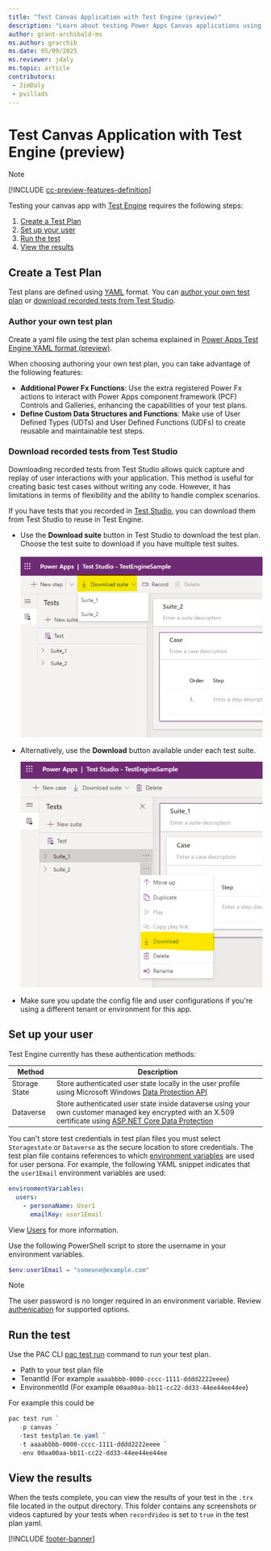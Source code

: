 ```yaml
---
title: "Test Canvas Application with Test Engine (preview)"
description: "Learn about testing Power Apps Canvas applications using Test Engine"
author: grant-archibald-ms
ms.author: grarchib
ms.date: 05/09/2025
ms.reviewer: jdaly
ms.topic: article
contributors:
 - JimDaly
 - pvillads
---
```


# Test Canvas Application with Test Engine (preview)

> [!NOTE]
> [!INCLUDE [cc-preview-features-definition](../includes/cc-preview-features-definition.md)]

Testing your canvas app with [Test Engine](./overview.md) requires the following steps:

1. [Create a Test Plan](#create-a-test-plan)
1. [Set up your user](#set-up-your-user)
1. [Run the test](#run-the-test)
1. [View the results](#view-the-results)

## Create a Test Plan

Test plans are defined using [YAML](https://yaml.org/spec/1.2.2/) format. You can [author your own test plan](#author-your-own-test-plan) or [download recorded tests from Test Studio](#download-recorded-tests-from-test-studio).

### Author your own test plan

Create a yaml file using the test plan schema explained in [Power Apps Test Engine YAML format (preview)](yaml.md).

When choosing authoring your own test plan, you can take advantage of the following features:

- **Additional Power Fx Functions**: Use the extra registered Power Fx actions to interact with Power Apps component framework (PCF) Controls and Galleries, enhancing the capabilities of your test plans.
- **Define Custom Data Structures and Functions**: Make use of User Defined Types (UDTs) and User Defined Functions (UDFs) to create reusable and maintainable test steps.

### Download recorded tests from Test Studio

Downloading recorded tests from Test Studio allows quick capture and replay of user interactions with your application. This method is useful for creating basic test cases without writing any code. However, it has limitations in terms of flexibility and the ability to handle complex scenarios.

If you have tests that you recorded in [Test Studio](/power-apps/maker/canvas-apps/test-studio), you can download them from Test Studio to reuse in Test Engine.

- Use the **Download suite** button in Test Studio to download the test plan. Choose the test suite to download if you have multiple test suites.

    ![Screenshot of Test Studio download test suite button](media/download-test-suite.png)

- Alternatively, use the **Download** button available under each test suite.

    ![Screenshot of Test Studio download test suite individual button](media/download-test-suite-individual.png)

- Make sure you update the config file and user configurations if you're using a different tenant or environment for this app.

## Set up your user

Test Engine currently has these authentication methods:

| Method | Description |
|--------|-------------|
| Storage State | Store authenticated user state locally in the user profile using Microsoft Windows [Data Protection API](/dotnet/standard/security/how-to-use-data-protection)
| Dataverse | Store authenticated user state inside dataverse using your own customer managed key encrypted with an X.509 certificate using [ASP.NET Core Data Protection](/aspnet/core/security/data-protection/introduction)

You can't store test credentials in test plan files you must select `Storagestate` or `Dataverse` as the secure location to store credentials. The test plan file contains references to which [environment variables](/power-apps/maker/data-platform/environmentvariables) are used for user persona. For example, the following YAML snippet indicates that the `user1Email` environment variables are used:

```yaml
environmentVariables:
  users:
    - personaName: User1
      emailKey: user1Email
```

View [Users](yaml.md#users) for more information.

Use the following PowerShell script to store the username in your environment variables.

```powershell
$env:user1Email = "someone@example.com"
```

> [!NOTE]
> The user password is no longer required in an environment variable. Review [authenication](./authentication.md) for supported options.

## Run the test

Use the PAC CLI [pac test run](../developer/cli/reference/tests.md#pac-test-run) command to run your test plan.

- Path to your test plan file
- TenantId (For example `aaaabbbb-0000-cccc-1111-dddd2222eeee`)
- EnvironmentId (For example `00aa00aa-bb11-cc22-dd33-44ee44ee44ee`)

For example this could be

```powershell
pac test run `
   -p canvas `
   -test testplan.te.yaml `
   -t aaaabbbb-0000-cccc-1111-dddd2222eeee `
   -env 00aa00aa-bb11-cc22-dd33-44ee44ee44ee
```

## View the results

When the tests complete, you can view the results of your test in the `.trx` file located in the output directory. This folder contains any screenshots or videos captured by your tests when `recordVideo` is set to `true` in the test plan yaml.

<!-- I'd like to know more about what this trx file looks like without having to try it -->

[!INCLUDE [footer-banner](../includes/footer-banner.md)]
